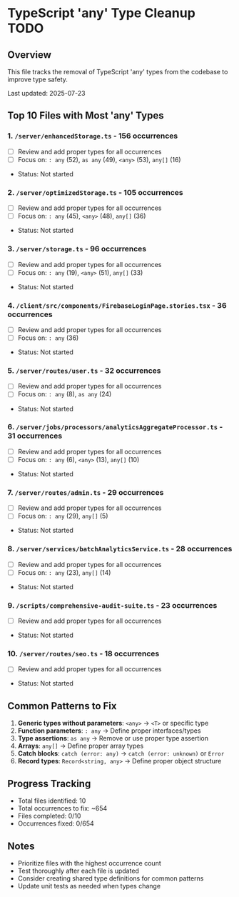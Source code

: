 # TypeScript 'any' Type Cleanup TODO

## Overview
This file tracks the removal of TypeScript 'any' types from the codebase to improve type safety.

Last updated: 2025-07-23

## Top 10 Files with Most 'any' Types

### 1. `/server/enhancedStorage.ts` - 156 occurrences
- [ ] Review and add proper types for all occurrences
- [ ] Focus on: `: any` (52), `as any` (49), `<any>` (53), `any[]` (16)
- Status: Not started

### 2. `/server/optimizedStorage.ts` - 105 occurrences  
- [ ] Review and add proper types for all occurrences
- [ ] Focus on: `: any` (45), `<any>` (48), `any[]` (36)
- Status: Not started

### 3. `/server/storage.ts` - 96 occurrences
- [ ] Review and add proper types for all occurrences
- [ ] Focus on: `: any` (19), `<any>` (51), `any[]` (33)
- Status: Not started

### 4. `/client/src/components/FirebaseLoginPage.stories.tsx` - 36 occurrences
- [ ] Review and add proper types for all occurrences
- [ ] Focus on: `: any` (36)
- Status: Not started

### 5. `/server/routes/user.ts` - 32 occurrences
- [ ] Review and add proper types for all occurrences
- [ ] Focus on: `: any` (8), `as any` (24)
- Status: Not started

### 6. `/server/jobs/processors/analyticsAggregateProcessor.ts` - 31 occurrences
- [ ] Review and add proper types for all occurrences
- [ ] Focus on: `: any` (6), `<any>` (13), `any[]` (10)
- Status: Not started

### 7. `/server/routes/admin.ts` - 29 occurrences
- [ ] Review and add proper types for all occurrences
- [ ] Focus on: `: any` (29), `any[]` (5)
- Status: Not started

### 8. `/server/services/batchAnalyticsService.ts` - 28 occurrences
- [ ] Review and add proper types for all occurrences
- [ ] Focus on: `: any` (23), `any[]` (14)
- Status: Not started

### 9. `/scripts/comprehensive-audit-suite.ts` - 23 occurrences
- [ ] Review and add proper types for all occurrences
- Status: Not started

### 10. `/server/routes/seo.ts` - 18 occurrences
- [ ] Review and add proper types for all occurrences
- Status: Not started

## Common Patterns to Fix

1. **Generic types without parameters**: `<any>` → `<T>` or specific type
2. **Function parameters**: `: any` → Define proper interfaces/types
3. **Type assertions**: `as any` → Remove or use proper type assertion
4. **Arrays**: `any[]` → Define proper array types
5. **Catch blocks**: `catch (error: any)` → `catch (error: unknown)` or `Error`
6. **Record types**: `Record<string, any>` → Define proper object structure

## Progress Tracking

- Total files identified: 10
- Total occurrences to fix: ~654
- Files completed: 0/10
- Occurrences fixed: 0/654

## Notes

- Prioritize files with the highest occurrence count
- Test thoroughly after each file is updated
- Consider creating shared type definitions for common patterns
- Update unit tests as needed when types change